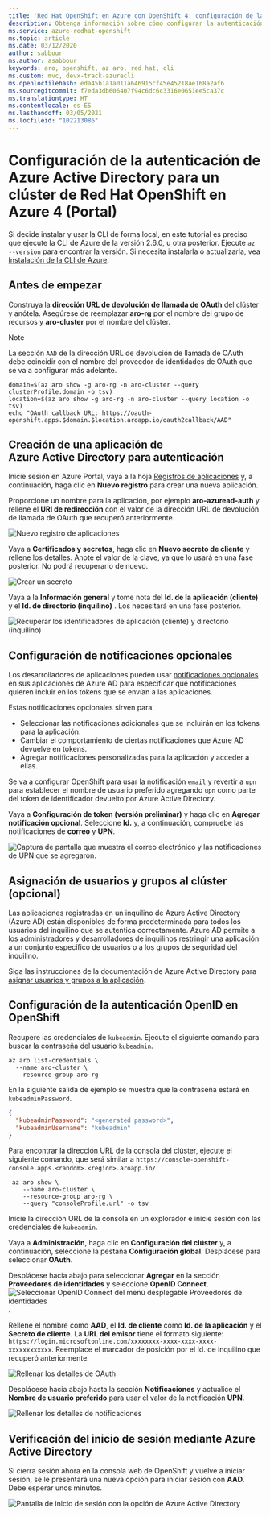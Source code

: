 ```yaml
---
title: 'Red Hat OpenShift en Azure con OpenShift 4: configuración de la autenticación de Azure Active Directory mediante Azure Portal y la consola web de OpenShift'
description: Obtenga información sobre cómo configurar la autenticación de Azure Active Directory para un clúster de Red Hat OpenShift en Azure que ejecute OpenShift 4 mediante Azure Portal y la consola web de OpenShift.
ms.service: azure-redhat-openshift
ms.topic: article
ms.date: 03/12/2020
author: sabbour
ms.author: asabbour
keywords: aro, openshift, az aro, red hat, cli
ms.custom: mvc, devx-track-azurecli
ms.openlocfilehash: eda45b1a1a011a646915cf45e45218ae168a2af6
ms.sourcegitcommit: f7eda3db606407f94c6dc6c3316e0651ee5ca37c
ms.translationtype: HT
ms.contentlocale: es-ES
ms.lasthandoff: 03/05/2021
ms.locfileid: "102213086"
---
```

# <a name="configure-azure-active-directory-authentication-for-an-azure-red-hat-openshift-4-cluster-portal"></a>Configuración de la autenticación de Azure Active Directory para un clúster de Red Hat OpenShift en Azure 4 (Portal)

Si decide instalar y usar la CLI de forma local, en este tutorial es preciso que ejecute la CLI de Azure de la versión 2.6.0, u otra posterior. Ejecute `az --version` para encontrar la versión. Si necesita instalarla o actualizarla, vea [Instalación de la CLI de Azure](/cli/azure/install-azure-cli).

## <a name="before-you-begin"></a>Antes de empezar

Construya la **dirección URL de devolución de llamada de OAuth** del clúster y anótela. Asegúrese de reemplazar **aro-rg** por el nombre del grupo de recursos y **aro-cluster** por el nombre del clúster.

> [!NOTE]
> La sección `AAD` de la dirección URL de devolución de llamada de OAuth debe coincidir con el nombre del proveedor de identidades de OAuth que se va a configurar más adelante.

```azurecli-interactive
domain=$(az aro show -g aro-rg -n aro-cluster --query clusterProfile.domain -o tsv)
location=$(az aro show -g aro-rg -n aro-cluster --query location -o tsv)
echo "OAuth callback URL: https://oauth-openshift.apps.$domain.$location.aroapp.io/oauth2callback/AAD"
```

## <a name="create-an-azure-active-directory-application-for-authentication"></a>Creación de una aplicación de Azure Active Directory para autenticación

Inicie sesión en Azure Portal, vaya a la hoja [Registros de aplicaciones](https://ms.portal.azure.com/#blade/Microsoft_AAD_RegisteredApps/ApplicationsListBlade) y, a continuación, haga clic en **Nuevo registro** para crear una nueva aplicación.

Proporcione un nombre para la aplicación, por ejemplo **aro-azuread-auth** y rellene el **URI de redirección** con el valor de la dirección URL de devolución de llamada de OAuth que recuperó anteriormente.

![Nuevo registro de aplicaciones](media/aro4-ad-registerapp.png)

Vaya a **Certificados y secretos**, haga clic en **Nuevo secreto de cliente** y rellene los detalles. Anote el valor de la clave, ya que lo usará en una fase posterior. No podrá recuperarlo de nuevo.

![Crear un secreto](media/aro4-ad-clientsecret.png)

Vaya a la **Información general** y tome nota del **Id. de la aplicación (cliente)** y el **Id. de directorio (inquilino)** . Los necesitará en una fase posterior.

![Recuperar los identificadores de aplicación (cliente) y directorio (inquilino)](media/aro4-ad-ids.png)

## <a name="configure-optional-claims"></a>Configuración de notificaciones opcionales

Los desarrolladores de aplicaciones pueden usar [notificaciones opcionales](../active-directory/develop/active-directory-optional-claims.md) en sus aplicaciones de Azure AD para especificar qué notificaciones quieren incluir en los tokens que se envían a las aplicaciones.

Estas notificaciones opcionales sirven para:

* Seleccionar las notificaciones adicionales que se incluirán en los tokens para la aplicación.
* Cambiar el comportamiento de ciertas notificaciones que Azure AD devuelve en tokens.
* Agregar notificaciones personalizadas para la aplicación y acceder a ellas.

Se va a configurar OpenShift para usar la notificación `email` y revertir a `upn` para establecer el nombre de usuario preferido agregando `upn` como parte del token de identificador devuelto por Azure Active Directory.

Vaya a **Configuración de token (versión preliminar)** y haga clic en **Agregar notificación opcional**. Seleccione **Id.** y, a continuación, compruebe las notificaciones de **correo** y **UPN**.

![Captura de pantalla que muestra el correo electrónico y las notificaciones de UPN que se agregaron.](media/aro4-ad-tokens.png)

## <a name="assign-users-and-groups-to-the-cluster-optional"></a>Asignación de usuarios y grupos al clúster (opcional)

Las aplicaciones registradas en un inquilino de Azure Active Directory (Azure AD) están disponibles de forma predeterminada para todos los usuarios del inquilino que se autentica correctamente. Azure AD permite a los administradores y desarrolladores de inquilinos restringir una aplicación a un conjunto específico de usuarios o a los grupos de seguridad del inquilino.

Siga las instrucciones de la documentación de Azure Active Directory para [asignar usuarios y grupos a la aplicación](../active-directory/develop/howto-restrict-your-app-to-a-set-of-users.md#app-registration).

## <a name="configure-openshift-openid-authentication"></a>Configuración de la autenticación OpenID en OpenShift

Recupere las credenciales de `kubeadmin`. Ejecute el siguiente comando para buscar la contraseña del usuario `kubeadmin`.

```azurecli-interactive
az aro list-credentials \
  --name aro-cluster \
  --resource-group aro-rg
```

En la siguiente salida de ejemplo se muestra que la contraseña estará en `kubeadminPassword`.

```json
{
  "kubeadminPassword": "<generated password>",
  "kubeadminUsername": "kubeadmin"
}
```

Para encontrar la dirección URL de la consola del clúster, ejecute el siguiente comando, que será similar a `https://console-openshift-console.apps.<random>.<region>.aroapp.io/`.

```azurecli-interactive
 az aro show \
    --name aro-cluster \
    --resource-group aro-rg \
    --query "consoleProfile.url" -o tsv
```

Inicie la dirección URL de la consola en un explorador e inicie sesión con las credenciales de `kubeadmin`.

Vaya a **Administración**, haga clic en **Configuración del clúster** y, a continuación, seleccione la pestaña **Configuración global**. Desplácese para seleccionar **OAuth**.

Desplácese hacia abajo para seleccionar **Agregar** en la sección **Proveedores de identidades** y seleccione **OpenID Connect**.
![Seleccionar OpenID Connect del menú desplegable Proveedores de identidades](media/aro4-oauth-idpdrop.png).

Rellene el nombre como **AAD**, el **Id. de cliente** como **Id. de la aplicación** y el **Secreto de cliente**. La **URL del emisor** tiene el formato siguiente: `https://login.microsoftonline.com/xxxxxxxx-xxxx-xxxx-xxxx-xxxxxxxxxxxx`. Reemplace el marcador de posición por el Id. de inquilino que recuperó anteriormente.

![Rellenar los detalles de OAuth](media/aro4-oauth-idp-1.png)

Desplácese hacia abajo hasta la sección **Notificaciones** y actualice el **Nombre de usuario preferido** para usar el valor de la notificación **UPN**.

![Rellenar los detalles de notificaciones](media/aro4-oauth-idp-2.png)

## <a name="verify-login-through-azure-active-directory"></a>Verificación del inicio de sesión mediante Azure Active Directory

Si cierra sesión ahora en la consola web de OpenShift y vuelve a iniciar sesión, se le presentará una nueva opción para iniciar sesión con **AAD**. Debe esperar unos minutos.

![Pantalla de inicio de sesión con la opción de Azure Active Directory](media/aro4-login-2.png)
